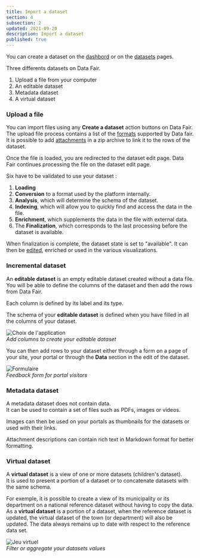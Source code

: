 ```yaml
---
title: Import a dataset
section: 4
subsection: 2
updated: 2021-09-20
description: Import a dataset
published: true
---
```


You can create a dataset on the [dashbord](./user-guide-backoffice/dashboard) or on the [datasets](./user-guide-backoffice/datasets) pages.

Three differents datasets on Data Fair.  

1. Upload a file from your computer
2. An editable dataset  
3. Metadata dataset
4. A virtual dataset

### Upload a file

You can import files using any **Create a dataset** action buttons on Data Fair.  
The upload file process contains a list of the [formats](./user-guide-backoffice/file-formats) supported by Data fair.
It is possible to add [attachments](./user-guide-backoffice/attachements) in a zip archive to link it to the rows of the dataset.

Once the file is loaded, you are redirected to the dataset edit page. Data Fair continues processing the file on the dataset edit page.

Six have to be validated to use your dataset :

1. **Loading**
2. **Conversion** to a format used by the platform internally.
3. **Analysis**, which will determine the schema of the dataset.
4. **Indexing**, which will allow you to quickly find and access the data in the file.
5. **Enrichment**, which supplements the data in the file with external data.
6. The **Finalization**, which corresponds to the last processing before the dataset is available.

<p>
</p>

When finalization is complete, the dataset state is set to "available". It can then be [edited](./user-guide-backoffice/edition-dataset), enriched or used in the various visualizations.

### Incremental dataset  

An **editable dataset** is an empty editable dataset created without a data file.  
You will be able to define the columns of the dataset and then add the rows from Data Fair.

Each column is defined by its label and its type.

The schema of your **editable dataset** is defined when you have filled in all the columns of your dataset.

![Choix de l'application](./images/user-guide-backoffice/import-schema-editable.jpg)  
*Add columns to create your editable dataset*


You can then add rows to your dataset either through a form on a page of your site, your portal or through the **Data** section in the edit of the dataset.

![Formulaire](./images/user-guide-backoffice/import-formulaire.jpg)  
*Feedback form for portal visitors*

### Metadata dataset

A metadata dataset does not contain data.  
It can be used to contain a set of files such as PDFs, images or videos.  

Images can then be used on your portals as thumbnails for the datasets or used with their links.

Attachment descriptions can contain rich text in Markdown format for better formatting.

### Virtual dataset

A **virtual dataset** is a view of one or more datasets (children's dataset).  
It is used to present a portion of a dataset or to concatenate datasets with the same schema.


For exemple, it is possible to create a view of its municipality or its department on a national reference dataset without having to copy the data.  
As a **virtual dataset** is a portion of a dataset, when the reference dataset is updated, the virtual dataset of the town (or department) will also be updated. The data always remains up to date with respect to the reference data set.

![Jeu virtuel](./images/user-guide-backoffice/import-virtuel-valeur.jpg)  
*Filter or aggregate your datasets values*
